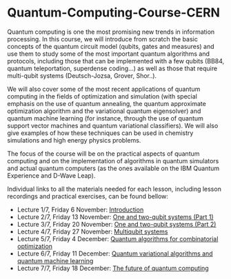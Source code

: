 # Quantum-Computing-Course-CERN

Quantum computing is one the most promising new trends in information processing. In this course, we will introduce from scratch the basic concepts of the quantum circuit model (qubits, gates and measures) and use them to study some of the most important quantum algorithms and protocols, including those that can be implemented with a few qubits (BB84, quantum teleportation, superdense coding...) as well as those that require multi-qubit systems (Deutsch-Jozsa, Grover, Shor..).

We will also cover some of the most recent applications of quantum computing in the fields of optimization and simulation (with special emphasis on the use of quantum annealing, the quantum approximate optimization algorithm and the variational quantum eigensolver) and quantum machine learning (for instance, through the use of quantum support vector machines and quantum variational classifiers). We will also give examples of how these techniques can be used in chemistry simulations and high energy physics problems.

The focus of the course will be on the practical aspects of quantum computing and on the implementation of algorithms in quantum simulators and actual quantum computers (as the ones available on the IBM Quantum Experience and D-Wave Leap).

Individual links to all the materials needed for each lesson, including lesson recordings and practical exercises, can be found bellow:

- Lecture 1/7, Friday 6 November: [Introduction](https://indico.cern.ch/event/970903/)
- Lecture 2/7, Friday 13 November: [One and two-qubit systems (Part 1)](https://indico.cern.ch/event/970904/)
- Lecture 3/7, Friday 20 November: [One and two-qubit systems (Part 2)](https://indico.cern.ch/event/970905/)
- Lecture 4/7, Friday 27 November: [Multiqubit systems](https://indico.cern.ch/event/970906/)
- Lecture 5/7, Friday 4 December: [Quantum algorithms for combinatorial optimization](https://indico.cern.ch/event/970907/)
- Lecture 6/7, Friday 11 December: [Quantum variational algorithms and quantum machine learning](https://indico.cern.ch/event/970908/)
- Lecture 7/7, Friday 18 December: [The future of quantum computing](https://indico.cern.ch/event/970909/)
